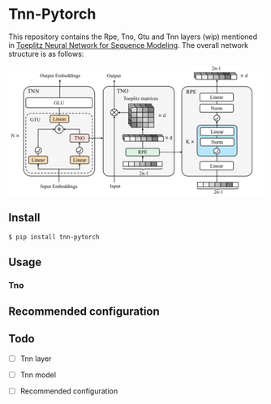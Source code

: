 # Tnn-Pytorch
This repository contains the Rpe, Tno, Gtu and Tnn layers (wip) mentioned in [Toeplitz Neural Network for Sequence Modeling](https://openreview.net/forum?id=IxmWsm4xrua). The overall network structure is as follows:

![](./network.png)



## Install

```
$ pip install tnn-pytorch
```



## Usage

### Tno



## Recommended configuration



## Todo

- [ ] Tnn layer
- [ ] Tnn model
- [ ] Recommended configuration

